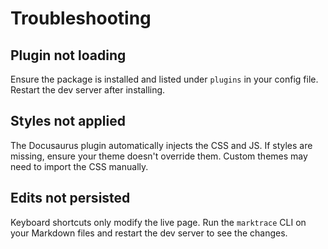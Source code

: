 # Troubleshooting

## Plugin not loading

Ensure the package is installed and listed under `plugins` in your config file. Restart the dev server after installing.

## Styles not applied

The Docusaurus plugin automatically injects the CSS and JS. If styles are missing, ensure your theme doesn't override them. Custom themes may need to import the CSS manually.

## Edits not persisted

Keyboard shortcuts only modify the live page. Run the `marktrace` CLI on your Markdown files and restart the dev server to see the changes.
